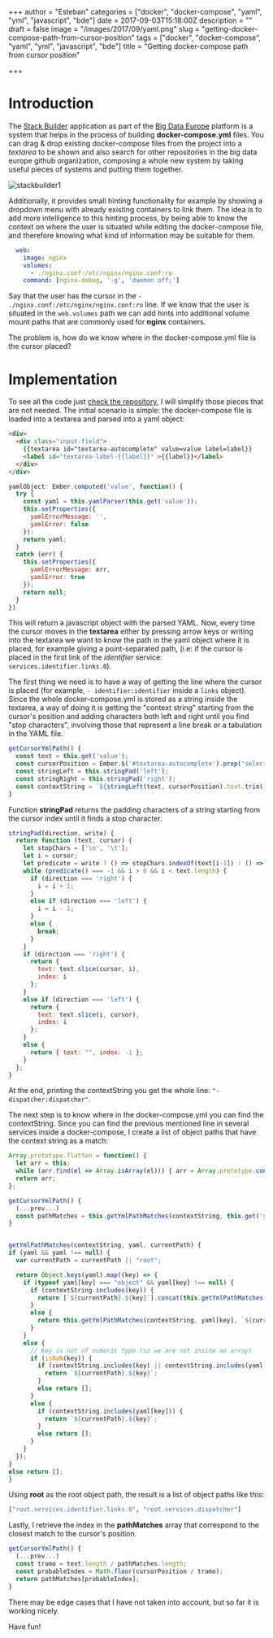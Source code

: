+++
author = "Esteban"
categories = ["docker", "docker-compose", "yaml", "yml", "javascript", "bde"]
date = 2017-09-03T15:18:00Z
description = ""
draft = false
image = "/images/2017/09/yaml.png"
slug = "getting-docker-compose-path-from-cursor-position"
tags = ["docker", "docker-compose", "yaml", "yml", "javascript", "bde"]
title = "Getting docker-compose path from cursor position"

+++


# Introduction

The [Stack Builder](https://github.com/big-data-europe/app-stack-builder) application as part of the [Big Data Europe](https://www.big-data-europe.eu/) platform is a system that helps in the process of building **docker-compose.yml** files. You can drag & drop existing docker-compose files from the project into a *textarea* to be shown and also search for other repositories in the big data europe github organization, composing a whole new system by taking useful pieces of systems and putting them together.

![stackbuilder1](/images/stackbuilder1.png)

Additionally, it provides small hinting functionality for example by showing a dropdown menu with already existing containers to link them. The idea is to add more intelligence to this hinting process, by being able to know the context on where the user is situated while editing the docker-compose file, and therefore knowing what kind of information may be suitable for them.

```yml
  web:
    image: nginx
    volumes:
      - ./nginx.conf:/etc/nginx/nginx.conf:ro
    command: [nginx-debug, '-g', 'daemon off;']
```    

Say that the user has the cursor in the `- ./nginx.conf:/etc/nginx/nginx.conf:ro` line. If we know that the user is situated in the `web.volumes` path we can add hints into additional volume mount paths that are commonly used for **nginx** containers.

The problem is, how do we know where in the docker-compose.yml file is the cursor placed?

# Implementation

To see all the code just [check the repository](https://github.com/big-data-europe/ember-stack-builder-frontend), I will simplify those pieces that are not needed. The initial scenario is simple: the docker-compose file is loaded into a textarea and parsed into a yaml object:

```html
<div>
  <div class="input-field">
    {{textarea id="textarea-autocomplete" value=value label=label}}
    <label id="textarea-label-{{label}}" >{{label}}</label>
  </div>
</div>
```

```js
yamlObject: Ember.computed('value', function() {
  try {
    const yaml = this.yamlParser(this.get('value'));
    this.setProperties({
      yamlErrorMessage: '',
      yamlError: false
    });
    return yaml;
  }
  catch (err) {
    this.setProperties({
      yamlErrorMessage: err,
      yamlError: true
    });
    return null;
  }
})
```

This will return a javascript object with the parsed YAML. Now, every time the cursor moves in the **textarea** either by pressing arrow keys or writing into the textarea we want to know the path in the yaml object where it is placed, for example giving a point-separated path, (i.e: if the cursor is placed in the first link of the *identifier* service: `services.identifier.links.0`).

The first thing we need is to have a way of getting the line where the cursor is placed (for example, `- identifier:identifier` inside a `links` object). Since the whole docker-compose.yml is stored as a string inside the textarea, a way of doing it is getting the "context string" starting from the cursor's position and adding characters both left and right until you find "stop characters", involving those that represent a line break or a tabulation in the YAML file.

```javascript
getCursorYmlPath() {
  const text = this.get('value');
  const cursorPosition = Ember.$('#textarea-autocomplete').prop("selectionStart");
  const stringLeft = this.stringPad('left');
  const stringRight = this.stringPad('right');
  const contextString = `${stringLeft(text, cursorPosition).text.trim()}${stringRight(text, cursorPosition).text.trim()}`;
}
```

Function **stringPad** returns the padding characters of a string starting from the cursor index until it finds a stop character.

```javascript
stringPad(direction, write) {
  return function (text, cursor) {
    let stopChars = ['\n', '\t'];
    let i = cursor;
    let predicate = write ? () => stopChars.indexOf(text[i-1]) : () => stopChars.indexOf(text[i]);
    while (predicate() === -1 && i > 0 && i < text.length) {
      if (direction === 'right') {
        i = i + 1;
      }
      else if (direction === 'left') {
        i = i - 1;
      }
      else {
        break;
      }
    }
    if (direction === 'right') {
      return {
        text: text.slice(cursor, i),
        index: i
      };
    }
    else if (direction === 'left') {
      return {
        text: text.slice(i, cursor),
        index: i
      };
    }
    else {
      return { text: "", index: -1 };
    }
  };
}
```

At the end, printing the contextString you get the whole line: `"- dispatcher:dispatcher"`.

The next step is to know where in the docker-compose.yml you can find the contextString. Since you can find the previous mentioned line in several services inside a docker-compose, I create a list of object paths that have the context string as a match:

```javascript
Array.prototype.flatten = function() {
  let arr = this;
  while (arr.find(el => Array.isArray(el))) { arr = Array.prototype.concat(...arr); }
  return arr;
};

getCursorYmlPath() {
  (...prev...)
  const pathMatches = this.getYmlPathMatches(contextString, this.get('yamlObject')).flatten();
}


getYmlPathMatches(contextString, yaml, currentPath) {
if (yaml && yaml !== null) {
  var currentPath = currentPath || "root";

  return Object.keys(yaml).map((key) => {
    if (typeof yaml[key] === "object" && yaml[key] !== null) {
      if (contextString.includes(key)) {
        return [`${currentPath}.${key}`].concat(this.getYmlPathMatches(contextString, yaml[key], `${currentPath}.${key}`));
      }          
      else {
        return this.getYmlPathMatches(contextString, yaml[key], `${currentPath}.${key}`);
      }
    }
    else {
      // Key is not of numeric type (so we are not inside an array)
      if (isNaN(key)) {
        if (contextString.includes(key) || contextString.includes(yaml[key])) {
          return `${currentPath}.${key}`;
        }
        else return [];
      }
      else {
        if (contextString.includes(yaml[key])) {
          return `${currentPath}.${key}`;
        }
        else return [];
      }
    }
  });
}
else return [];
}
```

Using **root** as the root object path, the result is a list of object paths like this:

```sh
["root.services.identifier.links.0", "root.services.dispatcher"]
```


Lastly, I retrieve the index in the **pathMatches** array that correspond to the closest match to the cursor's position.

```javascript
getCursorYmlPath() {
  (...prev...)
  const tramo = text.length / pathMatches.length;
  const probableIndex = Math.floor(cursorPosition / tramo);
  return pathMatches[probableIndex];
}
```   

There may be edge cases that I have not taken into account, but so far it is working nicely.

Have fun!

